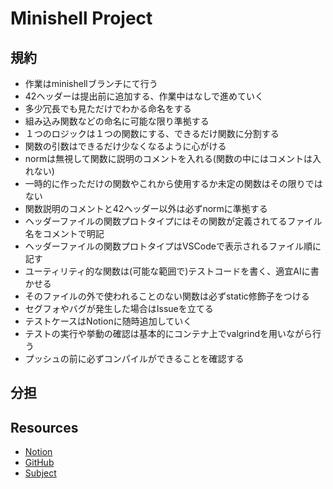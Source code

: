# Minishell Project

## 規約
- 作業はminishellブランチにて行う
- 42ヘッダーは提出前に追加する、作業中はなしで進めていく
- 多少冗長でも見ただけでわかる命名をする
- 組み込み関数などの命名に可能な限り準拠する
- １つのロジックは１つの関数にする、できるだけ関数に分割する
- 関数の引数はできるだけ少なくなるように心がける
- normは無視して関数に説明のコメントを入れる(関数の中にはコメントは入れない)
- 一時的に作っただけの関数やこれから使用するか未定の関数はその限りではない
- 関数説明のコメントと42ヘッダー以外は必ずnormに準拠する
- ヘッダーファイルの関数プロトタイプにはその関数が定義されてるファイル名をコメントで明記
- ヘッダーファイルの関数プロトタイプはVSCodeで表示されるファイル順に記す
- ユーティリティ的な関数は(可能な範囲で)テストコードを書く、適宜AIに書かせる
- そのファイルの外で使われることのない関数は必ずstatic修飾子をつける
- セグフォやバグが発生した場合はIssueを立てる
- テストケースはNotionに随時追加していく
- テストの実行や挙動の確認は基本的にコンテナ上でvalgrindを用いながら行う
- プッシュの前に必ずコンパイルができることを確認する

## 分担

## Resources
- [Notion](https://www.notion.so/minishell-1c52336237248047a0bcc96a31f474b0?pvs=4)
- [GitHub](https://github.com/J-Naish/Cursus/tree/main/rank03/minishell)
- [Subject](https://cdn.intra.42.fr/pdf/pdf/154116/en.subject.pdf)